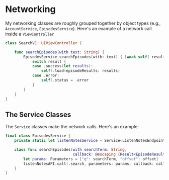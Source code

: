# Networking

My networking classes are roughly grouped together by object types (e.g., `AccountService`, `EpisodesService`). Here's an example of a network call inside a `ViewController`

```swift
class SearchVC: UIViewController {

	func searchEpisodes(with text: String) {
		EpisodesService.searchEpisodes(with: text) { [weak self] result in
		    switch result {
		    case .success(let results):
		        self?.load(episodeResults: results)
		    case .error:
		        self?.status = .error
		    }
		}		
	}
}
```

## The Service Classes
The `Service` classes make the network calls. Here's an example:

```swift
final class EpisodesService {
    private static let listenNotesService = Service<ListenNotesEndpoint>()

    class func searchEpisodes(with searchTerm: String,
	                          callback: @escaping (Result<EpisodeResults, NetworkError>) -> ()) {
	    let params: Parameters = ["q": searchTerm, "offset": offset]
	    listenNotesAPI.call(.search, parameters: params, callback: callback)
	}
}
```